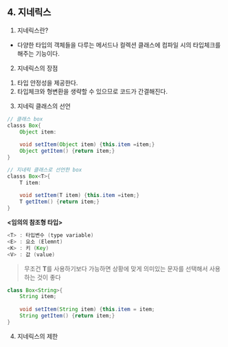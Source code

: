 ## 4. 지네릭스

1) 지네릭스란?

- 다양한 타입의 객체들을 다루는 메서드나 컬렉션 클래스에 컴파일 시의 타입체크를 해주는 기능이다.

2) 지네릭스의 장점

1. 타입 안정성을 제공한다.
2. 타입체크와 형변환을 생략할 수 있으므로 코드가 간결해진다.

3) 지네릭 클래스의 선언

```java
// 클래스 box
classs Box{
	Object item:
	
	void setItem(Object item) {this.item =item;}
	Object getItem() {return item;}
}

// 지네릭 클래스로 선언한 box
classs Box<T>{
	T item:
	
	void setItem(T item) {this.item =item;}
	T getItem() {return item;}
}
```

**<임의의 참조형 타입>**

```java
<T> : 타입변수 (type variable)
<E> : 요소 (Elemnt)
<K> : 키 (Key)
<V> : 값 (value)
```

> 무조건 **T**를 사용하기보다 가능하면 상황에 맞게 의미있는 문자를 선택해서 사용하는 것이 좋다
> 

```java
class Box<String>{
	String item;
	
	void setItem(String item) {this.item = item;
	String getItem() {return item;}
}
```

4) 지네릭스의 제한